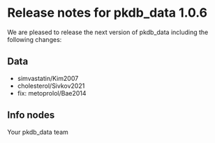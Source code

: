 # Release notes for pkdb_data 1.0.6

We are pleased to release the next version of pkdb_data including the
following changes:

## Data
- simvastatin/Kim2007
- cholesterol/Sivkov2021
- fix: metoprolol/Bae2014

## Info nodes

Your pkdb_data team
